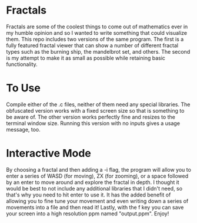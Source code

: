 # Fractals
Fractals are some of the coolest things to come out of mathematics ever in my humble opinion and so I wanted to write something that could visualize them.
This repo includes two versions of the same program.
The first is a fully featured fractal viewer that can show a number of different fractal types such as the burning ship, the mandelbrot set, and others.
The second is my attempt to make it as small as possible while retaining basic functionality.

# To Use
Compile either of the .c files, neither of them need any special libraries. The obfuscated version works with a fixed screen size so that is something to be aware of.
The other version works perfectly fine and resizes to the terminal window size. Running this version with no inputs gives a usage message, too.

# Interactive Mode
By choosing a fractal and then adding a -i flag, the program will allow you to enter a series of WASD (for moving), ZX (for zooming), or a space followed by an enter
to move around and explore the fractal in depth. I thought it would be best to not include any additional libraries that I didn't need, so that's why you need to hit
enter to use it. It has the added benefit of allowing you to fine tune your movement and even writing down a series of movements into a file and then read it!
Lastly, with the f key you can save your screen into a high resolution ppm named "output.ppm".
Enjoy!
